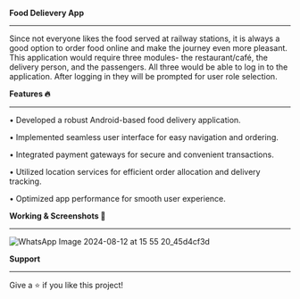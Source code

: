 **Food Delievery App**
 _____________________________________________________________________________________________________________________________________________________
 Since not everyone likes the food served at railway stations, it is always a good option to order food online and make the journey even more pleasant. This application would require three modules- the restaurant/café, the delivery person, and the passengers. All three would be able to log in to the application. After logging in they will be prompted for user role selection.

**Features 🔥**
_______________________________________________________________________________________________________________________________________________________
•	Developed a robust Android-based food delivery application.

•	Implemented seamless user interface for easy navigation and ordering.

•	Integrated payment gateways for secure and convenient transactions.

•	Utilized location services for efficient order allocation and delivery tracking.

•	Optimized app performance for smooth user experience.

**Working & Screenshots 📸**
_______________________________________________________________________________________________________________________________________________________
![WhatsApp Image 2024-08-12 at 15 55 20_45d4cf3d](https://github.com/user-attachments/assets/a6e70c5b-55a8-454d-9d1f-2c7f62271544)




**Support**
_______________________________________________________________________________________________________________________________________________________
Give a ⭐️ if you like this project!
